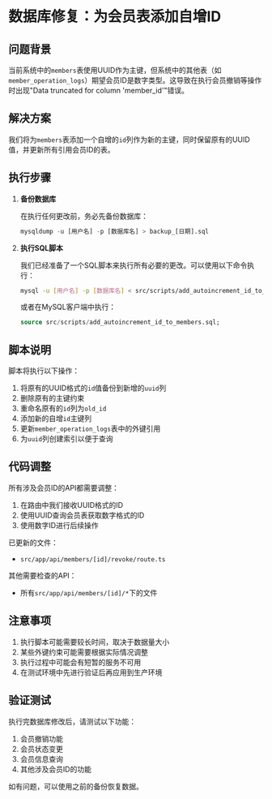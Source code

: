 # 数据库修复：为会员表添加自增ID

## 问题背景

当前系统中的`members`表使用UUID作为主键，但系统中的其他表（如`member_operation_logs`）期望会员ID是数字类型。这导致在执行会员撤销等操作时出现"Data truncated for column 'member_id'"错误。

## 解决方案

我们将为`members`表添加一个自增的`id`列作为新的主键，同时保留原有的UUID值，并更新所有引用会员ID的表。

## 执行步骤

1. **备份数据库**
   
   在执行任何更改前，务必先备份数据库：
   ```sql
   mysqldump -u [用户名] -p [数据库名] > backup_[日期].sql
   ```

2. **执行SQL脚本**

   我们已经准备了一个SQL脚本来执行所有必要的更改。可以使用以下命令执行：
   ```bash
   mysql -u [用户名] -p [数据库名] < src/scripts/add_autoincrement_id_to_members.sql
   ```

   或者在MySQL客户端中执行：
   ```sql
   source src/scripts/add_autoincrement_id_to_members.sql;
   ```

## 脚本说明

脚本将执行以下操作：

1. 将原有的UUID格式的`id`值备份到新增的`uuid`列
2. 删除原有的主键约束
3. 重命名原有的`id`列为`old_id`
4. 添加新的自增`id`主键列
5. 更新`member_operation_logs`表中的外键引用
6. 为`uuid`列创建索引以便于查询

## 代码调整

所有涉及会员ID的API都需要调整：
1. 在路由中我们接收UUID格式的ID
2. 使用UUID查询会员表获取数字格式的ID
3. 使用数字ID进行后续操作

已更新的文件：
- `src/app/api/members/[id]/revoke/route.ts`

其他需要检查的API：
- 所有`src/app/api/members/[id]/*`下的文件

## 注意事项

1. 执行脚本可能需要较长时间，取决于数据量大小
2. 某些外键约束可能需要根据实际情况调整
3. 执行过程中可能会有短暂的服务不可用
4. 在测试环境中先进行验证后再应用到生产环境

## 验证测试

执行完数据库修改后，请测试以下功能：
1. 会员撤销功能
2. 会员状态变更
3. 会员信息查询
4. 其他涉及会员ID的功能

如有问题，可以使用之前的备份恢复数据。 